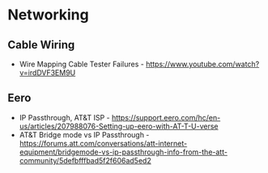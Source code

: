 # Networking

## Cable Wiring

- Wire Mapping Cable Tester Failures - https://www.youtube.com/watch?v=irdDVF3EM9U

## Eero

- IP Passthrough, AT&T ISP - https://support.eero.com/hc/en-us/articles/207988076-Setting-up-eero-with-AT-T-U-verse
- AT&T Bridge mode vs IP Passthrough - https://forums.att.com/conversations/att-internet-equipment/bridgemode-vs-ip-passthrough-info-from-the-att-community/5defbfffbad5f2f606ad5ed2
